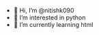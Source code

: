 - 👋 Hi, I’m @nitishk090
- 👀 I’m interested in python
- 🌱 I’m currently learning html

<!---
nitishk090/nitishk090 is a ✨ special ✨ repository because its `README.md` (this file) appears on your GitHub profile.
You can click the Preview link to take a look at your changes.
--->
